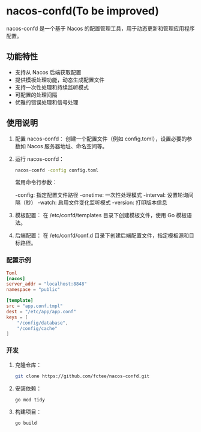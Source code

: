 # nacos-confd(To be improved)
nacos-confd 是一个基于 Nacos 的配置管理工具，用于动态更新和管理应用程序配置。

## 功能特性

- 支持从 Nacos 后端获取配置
- 提供模板处理功能，动态生成配置文件
- 支持一次性处理和持续监听模式
- 可配置的处理间隔
- 优雅的错误处理和信号处理

## 使用说明
1. 配置 nacos-confd：
   创建一个配置文件（例如 config.toml），设置必要的参数如 Nacos 服务器地址、命名空间等。

2. 运行 nacos-confd：

   ```bash
   nacos-confd -config config.toml
   ```

   常用命令行参数：

   -config: 指定配置文件路径
   -onetime: 一次性处理模式
   -interval: 设置轮询间隔（秒）
   -watch: 启用文件变化监听模式
   -version: 打印版本信息

3. 模板配置：
   在 /etc/confd/templates 目录下创建模板文件，使用 Go 模板语法。

4. 后端配置：
   在 /etc/confd/conf.d 目录下创建后端配置文件，指定模板源和目标路径。

### 配置示例

```toml
Toml
[nacos]
server_addr = "localhost:8848"
namespace = "public"

[template]
src = "app.conf.tmpl"
dest = "/etc/app/app.conf"
keys = [
    "/config/database",
    "/config/cache"
]
```

### 开发

1. 克隆仓库：

   ```bash
   git clone https://github.com/fctee/nacos-confd.git
   ```

2. 安装依赖：

   ```bash
   go mod tidy
   ```

3. 构建项目：

   ```bash
   go build
   ```
